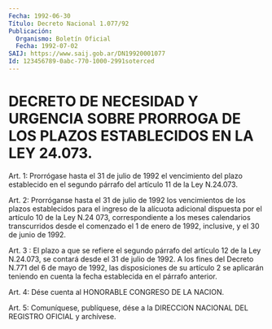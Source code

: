 ```yaml
---
Fecha: 1992-06-30
Título: Decreto Nacional 1.077/92
Publicación:
  Organismo: Boletín Oficial
  Fecha: 1992-07-02
SAIJ: https://www.saij.gob.ar/DN19920001077
Id: 123456789-0abc-770-1000-2991soterced
---
```

# DECRETO DE NECESIDAD Y URGENCIA SOBRE PRORROGA DE LOS PLAZOS ESTABLECIDOS EN LA LEY 24.073.

<a id="1"></a>
Art. 1: Prorrógase hasta el 31 de julio de 1992 el vencimiento del plazo  establecido  en el segundo párrafo del artículo 11 de la Ley N.24.073.

<a id="2"></a>
Art. 2: Prorróganse hasta el 31 de julio de 1992 los vencimientos  de  los  plazos  establecidos  para  el ingreso de la alícuota  adicional  dispuesta  por el artículo 10 de la  Ley  N.24 073, correspondiente a los meses  calendarios  transcurridos  desde el comenzado el 1 de enero de 1992, inclusive, y el 30 de junio  de 1992.

<a id="3"></a>
Art.  3  :  El  plazo  a que se refiere el segundo párrafo del artículo 12 de la Ley N.24.073,  se contará desde el 31 de julio de 1992. A los fines del Decreto N.771  del  6  de  mayo  de 1992, las disposiciones de su artículo 2 se aplicarán teniendo en  cuenta  la fecha establecida en el párrafo anterior.

<a id="4"></a>
Art.  4:  Dése  cuenta  al  HONORABLE  CONGRESO  DE LA NACION.

<a id="5"></a>
Art.  5: Comuníquese, publíquese, dése a la DIRECCION NACIONAL DEL REGISTRO OFICIAL y archívese.